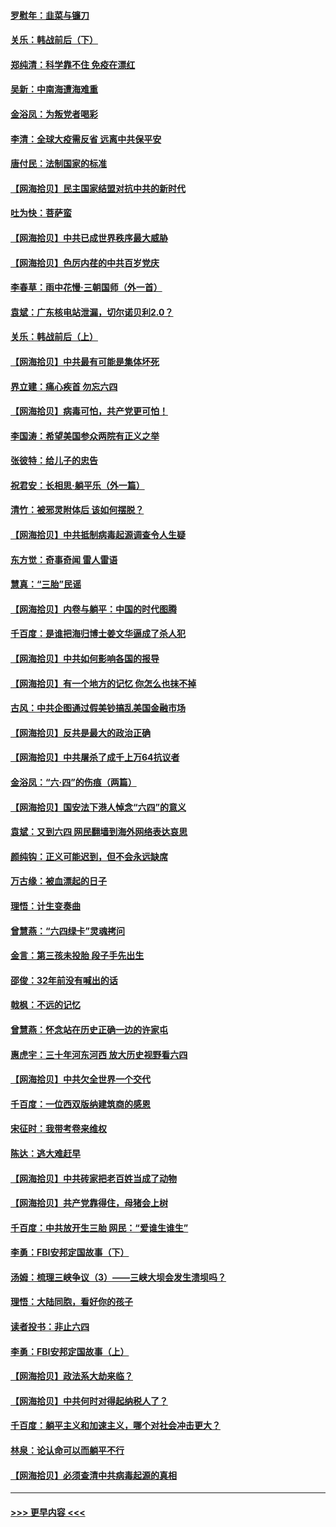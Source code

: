 #### [罗慰年：韭菜与镰刀](../pages/nsc993/n13034374.md?t=06210202) 
#### [关乐：韩战前后（下）](../pages/nsc993/n13034113.md?t=06210202) 
#### [郑纯清：科学靠不住 免疫在漂红](../pages/nsc993/n13034093.md?t=06210202) 
#### [吴新：中南海遭海难重](../pages/nsc993/n13034084.md?t=06210202) 
#### [金浴凤：为叛党者喝彩](../pages/nsc993/n13034058.md?t=06210202) 
#### [李清：全球大疫需反省 远离中共保平安](../pages/nsc993/n13033784.md?t=06210202) 
#### [唐付民：法制国家的标准](../pages/nsc993/n13032944.md?t=06210202) 
#### [【网海拾贝】民主国家结盟对抗中共的新时代](../pages/nsc993/n13031717.md?t=06210202) 
#### [吐为快：菩萨蛮](../pages/nsc993/n13030033.md?t=06210202) 
#### [【网海拾贝】中共已成世界秩序最大威胁](../pages/nsc993/n13028138.md?t=06210202) 
#### [【网海拾贝】色厉内荏的中共百岁党庆](../pages/nsc993/n13025582.md?t=06210202) 
#### [李春草：雨中花慢‧三朝国师（外一首）](../pages/nsc993/n13025567.md?t=06210202) 
#### [袁斌：广东核电站泄漏，切尔诺贝利2.0？](../pages/nsc993/n13025475.md?t=06210202) 
#### [关乐：韩战前后（上）](../pages/nsc993/n13025387.md?t=06210202) 
#### [【网海拾贝】中共最有可能是集体坏死](../pages/nsc993/n13023101.md?t=06210202) 
#### [界立建：痛心疾首 勿忘六四](../pages/nsc993/n13022339.md?t=06210202) 
#### [【网海拾贝】病毒可怕，共产党更可怕！](../pages/nsc993/n13020728.md?t=06210202) 
#### [李国涛：希望美国参众两院有正义之举](../pages/nsc993/n13020674.md?t=06210202) 
#### [张彼特：给儿子的忠告](../pages/nsc993/n13018934.md?t=06210202) 
#### [祝君安：长相思‧躺平乐（外一篇）](../pages/nsc993/n13018923.md?t=06210202) 
#### [清竹：被邪灵附体后 该如何摆脱？](../pages/nsc993/n13018877.md?t=06210202) 
#### [【网海拾贝】中共抵制病毒起源调查令人生疑](../pages/nsc993/n13017785.md?t=06210202) 
#### [东方觉：奇事奇闻 雷人雷语](../pages/nsc993/n13017577.md?t=06210202) 
#### [慧真：“三胎”民谣](../pages/nsc993/n13017394.md?t=06210202) 
#### [【网海拾贝】内卷与躺平：中国的时代图腾](../pages/nsc993/n13016128.md?t=06210202) 
#### [千百度：是谁把海归博士姜文华逼成了杀人犯](../pages/nsc993/n13015218.md?t=06210202) 
#### [【网海拾贝】中共如何影响各国的报导](../pages/nsc993/n13012599.md?t=06210202) 
#### [【网海拾贝】有一个地方的记忆 你怎么也抹不掉](../pages/nsc993/n13009802.md?t=06210202) 
#### [古风：中共企图通过假美钞搞乱美国金融市场](../pages/nsc993/n13009626.md?t=06210202) 
#### [【网海拾贝】反共是最大的政治正确](../pages/nsc993/n13007051.md?t=06210202) 
#### [【网海拾贝】中共屠杀了成千上万64抗议者](../pages/nsc993/n13002713.md?t=06210202) 
#### [金浴凤：“六·四”的伤痕（两篇）](../pages/nsc993/n13001719.md?t=06210202) 
#### [【网海拾贝】国安法下港人悼念“六四”的意义](../pages/nsc993/n13001039.md?t=06210202) 
#### [袁斌：又到六四 网民翻墙到海外网络表达哀思](../pages/nsc993/n13000995.md?t=06210202) 
#### [颜纯钩：正义可能迟到，但不会永远缺席](../pages/nsc993/n13000920.md?t=06210202) 
#### [万古缘：被血漂起的日子](../pages/nsc993/n13000914.md?t=06210202) 
#### [理悟：计生变奏曲](../pages/nsc993/n13000414.md?t=06210202) 
#### [曾慧燕：“六四绿卡”灵魂拷问](../pages/nsc993/n13000277.md?t=06210202) 
#### [金言：第三孩未投胎 段子手先出生](../pages/nsc993/n13000215.md?t=06210202) 
#### [邵俊：32年前没有喊出的话](../pages/nsc993/n13000181.md?t=06210202) 
#### [戟枫：不远的记忆](../pages/nsc993/n13000121.md?t=06210202) 
#### [曾慧燕：怀念站在历史正确一边的许家屯](../pages/nsc993/n13000073.md?t=06210202) 
#### [惠虎宇：三十年河东河西 放大历史视野看六四](../pages/nsc993/n13000018.md?t=06210202) 
#### [【网海拾贝】中共欠全世界一个交代](../pages/nsc993/n12998706.md?t=06210202) 
#### [千百度：一位西双版纳建筑商的感恩](../pages/nsc993/n12998487.md?t=06210202) 
#### [宋征时：我带考卷来维权](../pages/nsc993/n12994088.md?t=06210202) 
#### [陈达：逃大难赶早](../pages/nsc993/n12993569.md?t=06210202) 
#### [【网海拾贝】中共砖家把老百姓当成了动物](../pages/nsc993/n12993483.md?t=06210202) 
#### [【网海拾贝】共产党靠得住，母猪会上树](../pages/nsc993/n12990730.md?t=06210202) 
#### [千百度：中共放开生三胎 网民：“爱谁生谁生”](../pages/nsc993/n12990644.md?t=06210202) 
#### [李勇：FBI安邦定国故事（下）](../pages/nsc993/n12987854.md?t=06210202) 
#### [汤姆：梳理三峡争议（3）——三峡大坝会发生溃坝吗？](../pages/nsc993/n12989806.md?t=06210202) 
#### [理悟：大陆同胞，看好你的孩子](../pages/nsc993/n12989778.md?t=06210202) 
#### [读者投书：非止六四](../pages/nsc993/n12989673.md?t=06210202) 
#### [李勇：FBI安邦定国故事（上）](../pages/nsc993/n12987749.md?t=06210202) 
#### [【网海拾贝】政法系大劫来临？](../pages/nsc993/n12987596.md?t=06210202) 
#### [【网海拾贝】中共何时对得起纳税人了？](../pages/nsc993/n12985578.md?t=06210202) 
#### [千百度：躺平主义和加速主义，哪个对社会冲击更大？](../pages/nsc993/n12985512.md?t=06210202) 
#### [林泉：论认命可以而躺平不行](../pages/nsc993/n12985505.md?t=06210202) 
#### [【网海拾贝】必须查清中共病毒起源的真相](../pages/nsc993/n12984276.md?t=06210202) 

----
#### [ >>> 更早内容 <<< ](../indexes/nsc993-earlier.md)
